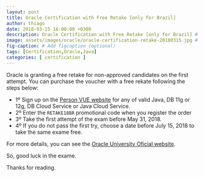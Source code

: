 ```yaml
---
layout: post
title: Oracle Certification with Free Retake [only for Brazil]
author: thiago
date: 2018-03-15 16:00:00 +0300
description: Oracle Certification with Free Retake [only for Brazil] # Add post description (optional)
image: assets/images/oracle/oracle-certification-retake-20180315.jpg # Add image post (optional)
fig-caption: # Add figcaption (optional)
tags: [Certification,Oracle,Java]
categories: [ certification ]
---
```


Oracle is granting a free retake for non-approved candidates on the first attempt. 
You can purchase the voucher with a free rekate following the steps below:
 - 1º Sign up on the [Person VUE website](http://pearsonvue.com/oracle/) for any of valid Java, DB 11g or 12g, DB Cloud Service or Java Cloud Service.
 - 2º Enter the `RETAKE18BR` promotional code when you register the order
 - 3º Take the first attempt of the exam before May 31, 2018.
 - 4º If you do not pass the first try, choose a date before July 15, 2018 to take the same exame free.
 
For more details, you can see the [Oracle University Oficial website](http://education.oracle.com/pls/web_prod-plq-dad/db_pages.getpage?page_id=991).

So, good luck in the exame.

Thanks for reading.